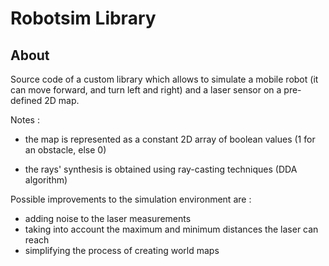 # Robotsim Library

## About

Source code of a custom library which allows to simulate a mobile robot (it can move forward, and turn left and right) and a laser sensor on a pre-defined 2D map.



Notes :

* the map is represented as a constant 2D array of boolean values (1 for an obstacle, else 0)

* the rays' synthesis is obtained using ray-casting techniques (DDA algorithm)



Possible improvements to the simulation environment are :

- adding noise to the laser measurements
- taking into account the maximum and minimum distances the laser can reach
- simplifying the process of creating world maps
